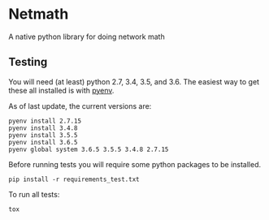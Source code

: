 # Netmath

A native python library for doing network math

## Testing

You will need (at least) python 2.7, 3.4, 3.5, and 3.6.  The easiest way to
get these all installed is with [pyenv](https://www.holger-peters.de/using-pyenv-and-tox.html).

As of last update, the current versions are:

```
pyenv install 2.7.15
pyenv install 3.4.8
pyenv install 3.5.5
pyenv install 3.6.5
pyenv global system 3.6.5 3.5.5 3.4.8 2.7.15
```

Before running tests you will require some python packages to be installed.

```
pip install -r requirements_test.txt
```

To run all tests:

```
tox
```
